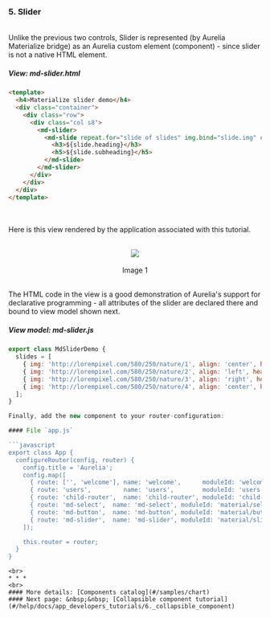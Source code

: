 <br>

### 5. Slider
<br>
Unlike the previous two controls, Slider is represented (by Aurelia Materialize bridge) as an Aurelia custom element (component) - since slider is not a native HTML element.

<br>

##### View: md-slider.html

```html
<template>
  <h4>Materialize slider demo</h4>
  <div class="container">
    <div class="row">
      <div class="col s8">
        <md-slider>
          <md-slide repeat.for="slide of slides" img.bind="slide.img" caption-align.bind="img.align">
            <h3>${slide.heading}</h3>
            <h5>${slide.subheading}</h5>
          </md-slide>
        </md-slider>
      </div>
    </div>
  </div>
</template>
```
<br>
<br>
Here is this view rendered by the application associated with this tutorial.
<br><br>

<p align=center>
  <img src="http://i.imgur.com/uH0kQCn.png" class="responsive-img"></img>
 <br><br>
Image 1
</p>

<br>
The HTML code in the view is a good demonstration of Aurelia's support for declarative programming - all attributes of the slider are declared there and bound to view model shown next.

<br>

##### View model: md-slider.js

```javascript
export class MdSliderDemo {
  slides = [
    { img: 'http://lorempixel.com/580/250/nature/1', align: 'center', heading: 'This is our big Tagline!', subheading: 'Here is our small slogan.' },
    { img: 'http://lorempixel.com/580/250/nature/2', align: 'left', heading: 'Left Aligned Caption', subheading: 'Here is our small slogan.' },
    { img: 'http://lorempixel.com/580/250/nature/3', align: 'right', heading: 'Right Aligned Caption', subheading: 'Here is our small slogan.' },
    { img: 'http://lorempixel.com/580/250/nature/4', align: 'center', heading: 'This is another big Tagline!', subheading: 'Here is our small slogan.' }
  ];
}

Finally, add the new component to your router-configuration:

#### File `app.js`

```javascript
export class App {
  configureRouter(config, router) {
    config.title = 'Aurelia';
    config.map([
      { route: ['', 'welcome'], name: 'welcome',      moduleId: 'welcome',      nav: true, title: 'Welcome' },
      { route: 'users',         name: 'users',        moduleId: 'users',        nav: true, title: 'Github Users' },
      { route: 'child-router',  name: 'child-router', moduleId: 'child-router', nav: true, title: 'Child Router' },
      { route: 'md-select',  name: 'md-select', moduleId: 'material/select/md-select', nav: true, title: 'Select' },
      { route: 'md-button',  name: 'md-button', moduleId: 'material/button/md-button', nav: true, title: 'Button' },
      { route: 'md-slider',  name: 'md-slider', moduleId: 'material/slider/md-slider', nav: true, title: 'Slider' }
    ]);

    this.router = router;
  }
}


```

```
<br>
* * *
<br>
#### More details: [Components catalog](#/samples/chart)
#### Next page: &nbsp;&nbsp; [Collapsible component tutorial](#/help/docs/app_developers_tutorials/6._collapsible_component)
